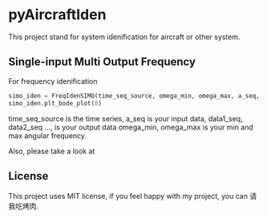 # pyAircraftIden
This project stand for system idenification for aircraft or other system.

## Single-input Multi Output Frequency
For frequency idenification

```python
simo_iden = FreqIdenSIMO(time_seq_source, omega_min, omega_max, a_seq, data1_seq, data2_seq ..., win_num=None)
simo_iden.plt_bode_plot(0)
```
time_seq_source is the time series, a_seq is your input data, data1_seq, data2_seq ..., is your output data
omega_min, omega_max is your min and max angular frequency.

Also, please take a look at 

## License
This project uses MIT license, if you feel happy with my project, you can 请我吃烤肉.